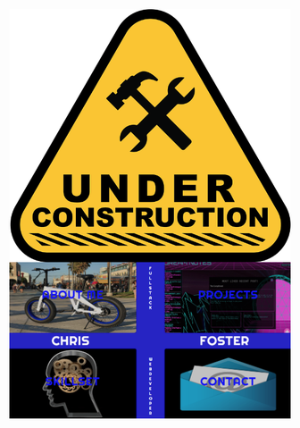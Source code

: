 <html background-color:#fff>
<body background-color:#fff width=100%>
<img align='center' src='./readmefiles/construction.png'>
<img src='./readmefiles/screenshot.png'>
</body>
</html>
